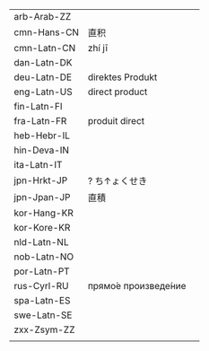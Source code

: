 | | | |
|-|-|-|
| arb-Arab-ZZ |  |  |
| cmn-Hans-CN | 直积 |  |
| cmn-Latn-CN | zhí jī |  |
| dan-Latn-DK |  |  |
| deu-Latn-DE | direktes Produkt |  |
| eng-Latn-US | direct product |  |
| fin-Latn-FI |  |  |
| fra-Latn-FR | produit direct |  |
| heb-Hebr-IL |  |  |
| hin-Deva-IN |  |  |
| ita-Latn-IT |  |  |
| jpn-Hrkt-JP | ? ち↑ょくせき |  |
| jpn-Jpan-JP | 直積 |  |
| kor-Hang-KR |  |  |
| kor-Kore-KR |  |  |
| nld-Latn-NL |  |  |
| nob-Latn-NO |  |  |
| por-Latn-PT |  |  |
| rus-Cyrl-RU | прямо́е произведе́ние |  |
| spa-Latn-ES |  |  |
| swe-Latn-SE |  |  |
| zxx-Zsym-ZZ |  |  |
|  |  |  |
